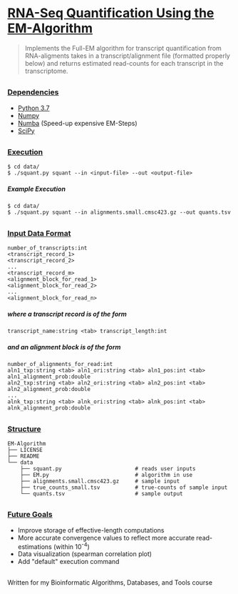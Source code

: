 # <ins>RNA-Seq Quantification Using the EM-Algorithm </ins>


> Implements the Full-EM algorithm for transcript quantification from RNA-aligments
> takes in a transcript/alignment file (formatted properly below) and returns estimated
> read-counts for each transcript in the transcriptome.

##

### <ins>Dependencies</ins>
* [Python 3.7](https://www.python.org/downloads/)
* [Numpy](http://www.numpy.org/)
* [Numba](https://pypi.org/project/numba/) (Speed-up expensive EM-Steps)
* [SciPy](https://www.scipy.org/)

##

### <ins>Execution</ins>
```
$ cd data/ 
$ ./squant.py squant --in <input-file> --out <output-file>
```

##### Example Execution
```
$ cd data/ 
$ ./squant.py squant --in alignments.small.cmsc423.gz --out quants.tsv 
```

##

### <ins>Input Data Format</ins>
```
number_of_transcripts:int
<transcript_record_1>
<transcript_record_2>
...
<transcript_record_m>
<alignment_block_for_read_1>
<alignment_block_for_read_2>
...
<alignment_block_for_read_n>
```

##### where a transcript record is of the form
```
transcript_name:string <tab> transcript_length:int
```
##### and an alignment block is of the form
```
number_of_alignments_for_read:int
aln1_txp:string <tab> aln1_ori:string <tab> aln1_pos:int <tab> aln1_alignment_prob:double
aln2_txp:string <tab> aln2_ori:string <tab> aln2_pos:int <tab> aln2_alignment_prob:double
...
alnk_txp:string <tab> alnk_ori:string <tab> alnk_pos:int <tab> alnk_alignment_prob:double
```

##

### <ins>Structure</ins>
    EM-Algorithm
    ├── LICENSE
    ├── README                   
    └── data
        ├── squant.py                       # reads user inputs
        ├── EM.py                           # algorithm in use
        ├── alignments.small.cmsc423.gz     # sample input
        ├── true_counts_small.tsv           # true-counts of sample input
        └── quants.tsv                      # sample output

##

### <ins> Future Goals </ins>
* Improve storage of effective-length computations
* More accurate convergence values to reflect more accurate read-estimations (within 10<sup>-4</sup>)
* Data visualization (spearman correlation plot)
* Add "default" execution command

## 
Written for my Bioinformatic Algorithms, Databases, and Tools course
